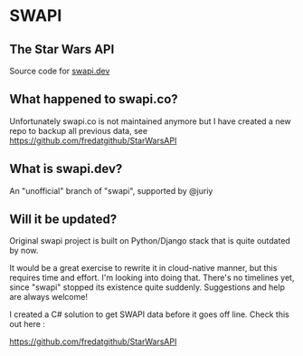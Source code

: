 # SWAPI
## The Star Wars API 

Source code for [swapi.dev](https://swapi.dev)


## What happened to swapi.co? 
Unfortunately swapi.co is not maintained anymore but I have created a new repo to backup all previous data, see 
https://github.com/fredatgithub/StarWarsAPI

## What is swapi.dev? 
An "unofficial" branch of "swapi", supported by @juriy


## Will it be updated?
Original swapi project is built on Python/Django stack that is quite outdated by now. 

It would be a great exercise to rewrite it in cloud-native manner, but this requires time and effort. I'm looking into doing that. There's no timelines yet, since "swapi" stopped its existence quite suddenly. Suggestions and help are always welcome!

I created a C# solution to get SWAPI data before it goes off line.
Check this out here :

https://github.com/fredatgithub/StarWarsAPI
